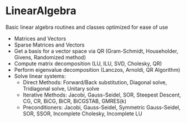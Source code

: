 # LinearAlgebra
Basic linear algebra routines and classes optimized for ease of use
- Matrices and Vectors
- Sparse Matrices and Vectors
- Get a basis for a vector space via QR (Gram-Schmidt, Householder, Givens, Randomized method)
- Compute matrix decomposition (LU, ILU, SVD, Cholesky, QR)
- Perform eigenvalue decomposition (Lanczos, Arnoldi, QR Algorithm)
- Solve linear systems:
  - Direct Methods: Forward/Back substitution, Diagonal solve, Tridiagonal solve, Unitary solve
  - Iterative Methods: Jacobi, Gauss-Seidel, SOR, Steepest Descent, CG, CR, BiCG, BiCR, BiCGSTAB, GMRES(k)
  - Preconditioners: Jacobi, Gauss-Seidel, Symmetric Gauss-Seidel, SOR, SSOR, Incomplete Cholesky, Incomplete LU
